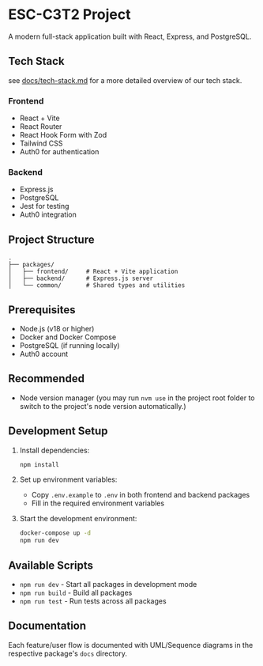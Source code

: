 # ESC-C3T2 Project

A modern full-stack application built with React, Express, and PostgreSQL.

## Tech Stack

see [docs/tech-stack.md](./docs/tech-stack.md) for a more detailed overview of our tech stack.

### Frontend

- React + Vite
- React Router
- React Hook Form with Zod
- Tailwind CSS
- Auth0 for authentication

### Backend

- Express.js
- PostgreSQL
- Jest for testing
- Auth0 integration

## Project Structure

```
.
├── packages/
│   ├── frontend/     # React + Vite application
│   ├── backend/      # Express.js server
│   └── common/       # Shared types and utilities
```

## Prerequisites

- Node.js (v18 or higher)
- Docker and Docker Compose
- PostgreSQL (if running locally)
- Auth0 account

## Recommended

- Node version manager (you may run `nvm use` in the project root folder to switch to the project's node version automatically.)

## Development Setup

1. Install dependencies:

   ```bash
   npm install
   ```

2. Set up environment variables:

   - Copy `.env.example` to `.env` in both frontend and backend packages
   - Fill in the required environment variables

3. Start the development environment:
   ```bash
   docker-compose up -d
   npm run dev
   ```

## Available Scripts

- `npm run dev` - Start all packages in development mode
- `npm run build` - Build all packages
- `npm run test` - Run tests across all packages

## Documentation

Each feature/user flow is documented with UML/Sequence diagrams in the respective package's `docs` directory.
